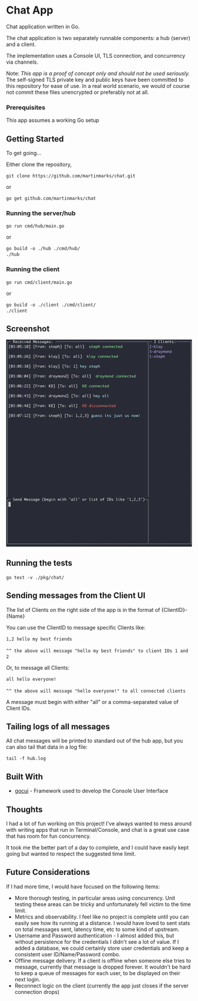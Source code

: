 # Chat App

Chat application written in Go.

The chat application is two separately runnable components: a hub (server) and a client.
 
The implementation uses a Console UI, TLS connection, and concurrency via channels. 

Note: *_This app is a proof of concept only and should not be used seriously._*
 The self-signed TLS private key and public keys have been committed to this repository for ease of use. In a real world scenario, we would of course not commit these files unencrypted or preferably not at all.


### Prerequisites

This app assumes a working Go setup

## Getting Started

To get going...

Either clone the repository,
```
git clone https://github.com/martinmarks/chat.git
``` 
 
 or 

```
go get github.com/martinmarks/chat

```

### Running the server/hub

```
go run cmd/hub/main.go
``` 
 
 or 

```
go build -o ./hub ./cmd/hub/
./hub
```


### Running the client

```
go run cmd/client/main.go
``` 
 
 or 

```
go build -o ./client ./cmd/client/
./client
```

## Screenshot
![Image description](./assets/screenshot.png)

## Running the tests

```
go test -v ./pkg/chat/
```

## Sending messages from the Client UI
The list of Clients on the right side of the app is in the format of {ClientID}-{Name}

You can use the ClientID to message specific Clients like:

```
1,2 hello my best friends

^^ the above will message "hello my best friends" to client IDs 1 and 2
```

Or, to message all Clients:
```
all hello everyone!

^^ the above will message "hello everyone!" to all connected clients
```

A message must begin with either "all" or a comma-separated value of Client IDs.


## Tailing logs of all messages
All chat messages will be printed to standard out of the hub app, but you can also tail that data in a log file:

```
tail -f hub.log
```

## Built With

* [gocui](https://github.com/jroimartin/gocui) - Framework used to develop the Console User Interface


## Thoughts
I had a lot of fun working on this project!  I've always wanted to mess around with writing apps that run in Terminal/Console, and chat is a great use case that has room for fun concurrency.

 It took me the better part of a day to complete, and I could have easily kept going but wanted to respect the suggested time limit.

## Future Considerations
If I had more time, I would have focused on the following items:

* More thorough testing, in particular areas using concurrency. Unit testing these areas can be tricky and unfortunately fell victim to the time limit.
* Metrics and observability. I feel like no project is complete until you can easily see how its running at a distance. I would have loved to sent stats on total messages sent, latency time, etc to some kind of upstream.
* Username and Password authentication - I almost added this, but without persistence for the credentials I didn't see a lot of value. If I added a database, we could certainly store user credentials and keep a consistent user ID/Name/Password combo.
* Offline message delivery. If a client is offline when someone else tries to message, currently that message is dropped forever. It wouldn't be hard to keep a queue of messages for each user, to be displayed on their next login.
* Reconnect logic on the client (currently the app just closes if the server connection drops)

